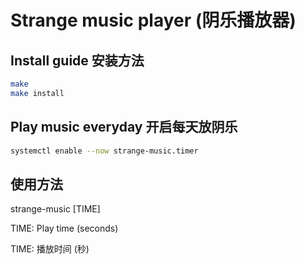 # Strange music player (阴乐播放器)

## Install guide 安装方法

```bash
make
make install
```

## Play music everyday 开启每天放阴乐

```bash
systemctl enable --now strange-music.timer
```

## 使用方法

strange-music [TIME]

TIME: Play time (seconds)

TIME: 播放时间 (秒)

